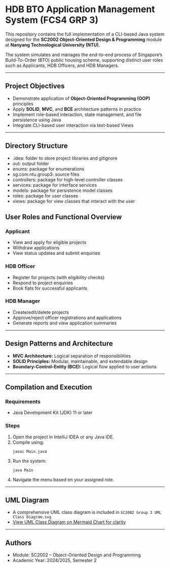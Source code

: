 # HDB BTO Application Management System (FCS4 GRP 3)

This repository contains the full implementation of a CLI-based Java system designed for the **SC2002 Object-Oriented Design & Programming** module at **Nanyang Technological University (NTU)**.

The system simulates and manages the end-to-end process of Singapore’s Build-To-Order (BTO) public housing scheme, supporting distinct user roles such as Applicants, HDB Officers, and HDB Managers.

---

## Project Objectives

- Demonstrate application of **Object-Oriented Programming (OOP)** principles
- Apply **SOLID**, **MVC**, and **BCE** architecture patterns in practice
- Implement role-based interaction, state management, and file persistence using Java
- Integrate CLI-based user interaction via text-based Views

---

## Directory Structure
- .idea: folder to store project libraries and gitignore
- out: output folder
- enums: package for enumerations
- sg.com.ntu.group3: source files
- controllers: package for high-level controller classes
- services: package for interface services
- models: package for persistence model classes
- roles: package for user classes
- views: package for view classes that interact with the user


## User Roles and Functional Overview

### Applicant
- View and apply for eligible projects
- Withdraw applications
- View status updates and submit enquiries

### HDB Officer
- Register for projects (with eligibility checks)
- Respond to project enquiries
- Book flats for successful applicants

### HDB Manager
- Create/edit/delete projects
- Approve/reject officer registrations and applications
- Generate reports and view application summaries

---

## Design Patterns and Architecture

- **MVC Architecture:** Logical separation of responsibilities
- **SOLID Principles:** Modular, maintainable, and extendable design
- **Boundary-Control-Entity (BCE):** Logical flow applied to user actions

---

## Compilation and Execution

### Requirements
- Java Development Kit (JDK) 11 or later

### Steps
1. Open the project in IntelliJ IDEA or any Java IDE.
2. Compile using:
   ```
   javac Main.java
   ```
3. Run the system:
   ```
   java Main
   ```
4. Navigate the menu based on your assigned role.

---

## UML Diagram

- A comprehensive UML class diagram is included in `SC2002 Group 3 UML Class Diagram.svg`
- [View UML Class Diagram on Mermaid Chart for clarity](https://www.mermaidchart.com/app/projects/c26eeb08-da84-4a8c-92fb-def5791c37e4/diagrams/252a44d1-8a9d-4fac-ab40-cbab9f2fc403/version/v0.1/edit)

---

## Authors
- Module: SC2002 – Object-Oriented Design and Programming
- Academic Year: 2024/2025, Semester 2
